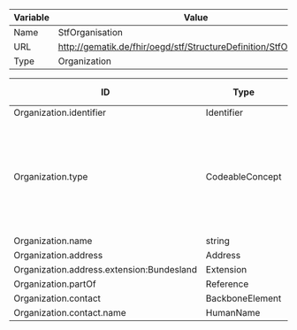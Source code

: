 | Variable | Value |
|----------|-------|
| Name     | StfOrganisation |
| URL      | http://gematik.de/fhir/oegd/stf/StructureDefinition/StfOrganisation |
| Type     | Organization |


| ID        | Type      | Min  | Max  | Pattern   | Fixed    | must-support| VS-Url      | Strength    | VS Concepts |
|-----------|-----------|------|------|-----------|----------|-------------|-------------|-------------|-------------|
| Organization.identifier | Identifier | 0 | * | N/A | N/A | true | N/A | N/A | N/A |
| Organization.type | CodeableConcept | 0 | * | N/A | N/A | true | http://gematik.de/fhir/oegd/stf/ValueSet/StfOrganisationsTypVS | extensible | Praxis, Klinik, Institution, Gesundheitsamt, Meldende Stelle, Gerichtsmedizinisches Institut, Pathologisches Institut, Standesamt, Abteilung, Übermittelnde Stelle |
| Organization.name | string | 0 | 1 | N/A | N/A | true | N/A | N/A | N/A |
| Organization.address | Address | 0 | * | N/A | N/A | true | N/A | N/A | N/A |
| Organization.address.extension:Bundesland | Extension | 0 | 1 | N/A | N/A | true | N/A | N/A | N/A |
| Organization.partOf | Reference | 0 | 1 | N/A | N/A | true | N/A | N/A | N/A |
| Organization.contact | BackboneElement | 0 | * | N/A | N/A | true | N/A | N/A | N/A |
| Organization.contact.name | HumanName | 0 | 1 | N/A | N/A | true | N/A | N/A | N/A |
